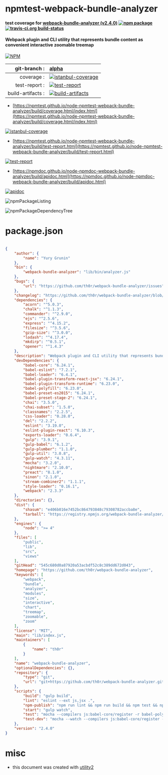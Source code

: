 # npmtest-webpack-bundle-analyzer

#### test coverage for  [webpack-bundle-analyzer (v2.4.0)](https://github.com/th0r/webpack-bundle-analyzer)  [![npm package](https://img.shields.io/npm/v/npmtest-webpack-bundle-analyzer.svg?style=flat-square)](https://www.npmjs.org/package/npmtest-webpack-bundle-analyzer) [![travis-ci.org build-status](https://api.travis-ci.org/npmtest/node-npmtest-webpack-bundle-analyzer.svg)](https://travis-ci.org/npmtest/node-npmtest-webpack-bundle-analyzer)

#### Webpack plugin and CLI utility that represents bundle content as convenient interactive zoomable treemap

[![NPM](https://nodei.co/npm/webpack-bundle-analyzer.png?downloads=true&downloadRank=true&stars=true)](https://www.npmjs.com/package/webpack-bundle-analyzer)

| git-branch : | [alpha](https://github.com/npmtest/node-npmtest-webpack-bundle-analyzer/tree/alpha)|
|--:|:--|
| coverage : | [![istanbul-coverage](https://npmtest.github.io/node-npmtest-webpack-bundle-analyzer/build/coverage.badge.svg)](https://npmtest.github.io/node-npmtest-webpack-bundle-analyzer/build/coverage.html/index.html)|
| test-report : | [![test-report](https://npmtest.github.io/node-npmtest-webpack-bundle-analyzer/build/test-report.badge.svg)](https://npmtest.github.io/node-npmtest-webpack-bundle-analyzer/build/test-report.html)|
| build-artifacts : | [![build-artifacts](https://npmtest.github.io/node-npmtest-webpack-bundle-analyzer/glyphicons_144_folder_open.png)](https://github.com/npmtest/node-npmtest-webpack-bundle-analyzer/tree/gh-pages/build)|

- [https://npmtest.github.io/node-npmtest-webpack-bundle-analyzer/build/coverage.html/index.html](https://npmtest.github.io/node-npmtest-webpack-bundle-analyzer/build/coverage.html/index.html)

[![istanbul-coverage](https://npmtest.github.io/node-npmtest-webpack-bundle-analyzer/build/screenCapture.buildCi.browser.%252Ftmp%252Fbuild%252Fcoverage.lib.html.png)](https://npmtest.github.io/node-npmtest-webpack-bundle-analyzer/build/coverage.html/index.html)

- [https://npmtest.github.io/node-npmtest-webpack-bundle-analyzer/build/test-report.html](https://npmtest.github.io/node-npmtest-webpack-bundle-analyzer/build/test-report.html)

[![test-report](https://npmtest.github.io/node-npmtest-webpack-bundle-analyzer/build/screenCapture.buildCi.browser.%252Ftmp%252Fbuild%252Ftest-report.html.png)](https://npmtest.github.io/node-npmtest-webpack-bundle-analyzer/build/test-report.html)

- [https://npmdoc.github.io/node-npmdoc-webpack-bundle-analyzer/build/apidoc.html](https://npmdoc.github.io/node-npmdoc-webpack-bundle-analyzer/build/apidoc.html)

[![apidoc](https://npmdoc.github.io/node-npmdoc-webpack-bundle-analyzer/build/screenCapture.buildCi.browser.%252Ftmp%252Fbuild%252Fapidoc.html.png)](https://npmdoc.github.io/node-npmdoc-webpack-bundle-analyzer/build/apidoc.html)

![npmPackageListing](https://npmtest.github.io/node-npmtest-webpack-bundle-analyzer/build/screenCapture.npmPackageListing.svg)

![npmPackageDependencyTree](https://npmtest.github.io/node-npmtest-webpack-bundle-analyzer/build/screenCapture.npmPackageDependencyTree.svg)



# package.json

```json

{
    "author": {
        "name": "Yury Grunin"
    },
    "bin": {
        "webpack-bundle-analyzer": "lib/bin/analyzer.js"
    },
    "bugs": {
        "url": "https://github.com/th0r/webpack-bundle-analyzer/issues"
    },
    "changelog": "https://github.com/th0r/webpack-bundle-analyzer/blob/master/CHANGELOG.md",
    "dependencies": {
        "acorn": "^5.0.3",
        "chalk": "^1.1.3",
        "commander": "^2.9.0",
        "ejs": "^2.5.6",
        "express": "^4.15.2",
        "filesize": "^3.5.6",
        "gzip-size": "^3.0.0",
        "lodash": "^4.17.4",
        "mkdirp": "^0.5.1",
        "opener": "^1.4.3"
    },
    "description": "Webpack plugin and CLI utility that represents bundle content as convenient interactive zoomable treemap",
    "devDependencies": {
        "babel-core": "6.24.1",
        "babel-eslint": "7.2.1",
        "babel-loader": "6.4.1",
        "babel-plugin-transform-react-jsx": "6.24.1",
        "babel-plugin-transform-runtime": "6.23.0",
        "babel-polyfill": "6.23.0",
        "babel-preset-es2015": "6.24.1",
        "babel-preset-stage-2": "6.24.1",
        "chai": "3.5.0",
        "chai-subset": "1.5.0",
        "classnames": "2.2.5",
        "css-loader": "0.28.0",
        "del": "2.2.2",
        "eslint": "3.19.0",
        "eslint-plugin-react": "6.10.3",
        "exports-loader": "0.6.4",
        "gulp": "3.9.1",
        "gulp-babel": "6.1.2",
        "gulp-plumber": "1.1.0",
        "gulp-util": "3.0.8",
        "gulp-watch": "4.3.11",
        "mocha": "3.2.0",
        "nightmare": "2.10.0",
        "preact": "8.1.0",
        "sinon": "2.1.0",
        "stream-combiner2": "1.1.1",
        "style-loader": "0.16.1",
        "webpack": "2.3.3"
    },
    "directories": {},
    "dist": {
        "shasum": "e406b016e7452bc864793848c79308782accba8e",
        "tarball": "https://registry.npmjs.org/webpack-bundle-analyzer/-/webpack-bundle-analyzer-2.4.0.tgz"
    },
    "engines": {
        "node": ">= 4"
    },
    "files": [
        "public",
        "lib",
        "src",
        "views"
    ],
    "gitHead": "545c680d0a87920a53acbdf52c8c389dd672d043",
    "homepage": "https://github.com/th0r/webpack-bundle-analyzer",
    "keywords": [
        "webpack",
        "bundle",
        "analyzer",
        "modules",
        "size",
        "interactive",
        "chart",
        "treemap",
        "zoomable",
        "zoom"
    ],
    "license": "MIT",
    "main": "lib/index.js",
    "maintainers": [
        {
            "name": "th0r"
        }
    ],
    "name": "webpack-bundle-analyzer",
    "optionalDependencies": {},
    "repository": {
        "type": "git",
        "url": "git+https://github.com/th0r/webpack-bundle-analyzer.git"
    },
    "scripts": {
        "build": "gulp build",
        "lint": "eslint --ext js,jsx .",
        "npm-publish": "npm run lint && npm run build && npm test && npm publish",
        "start": "gulp watch",
        "test": "mocha --compilers js:babel-core/register -r babel-polyfill",
        "test-dev": "mocha --watch --compilers js:babel-core/register -r babel-polyfill"
    },
    "version": "2.4.0"
}
```



# misc
- this document was created with [utility2](https://github.com/kaizhu256/node-utility2)
